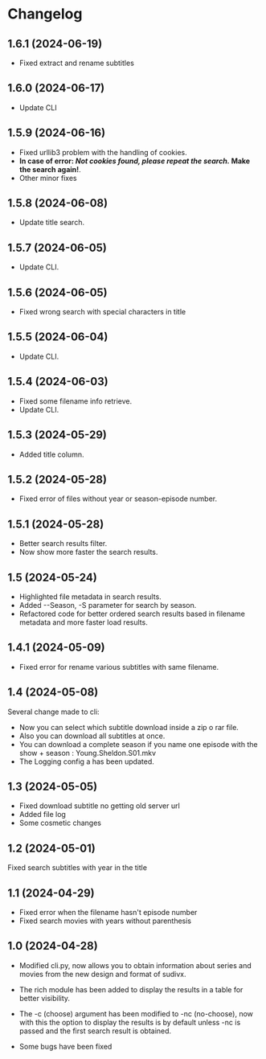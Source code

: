 Changelog
=========

1.6.1 (2024-06-19)
------------------
- Fixed extract and rename subtitles

1.6.0 (2024-06-17)
------------------
- Update CLI

1.5.9 (2024-06-16)
---------------
- Fixed urllib3 problem with the handling of cookies.
- **In case of error: _Not cookies found, please repeat the search._  Make the search again!**.
- Other minor fixes

1.5.8 (2024-06-08)
---------------
- Update title search.

1.5.7 (2024-06-05)
---------------
- Update CLI.

1.5.6 (2024-06-05)
---------------
- Fixed wrong search with special characters in title

1.5.5 (2024-06-04)
---------------
- Update CLI.

1.5.4 (2024-06-03)
---------------
- Fixed some filename info retrieve.
- Update CLI.

1.5.3 (2024-05-29)
---------------
- Added title column.

1.5.2 (2024-05-28)
---------------
- Fixed error of files  without year or season-episode number.

1.5.1 (2024-05-28)
---------------
- Better search results filter.
- Now show more faster the search results.

1.5 (2024-05-24)
---------------

- Highlighted file metadata in search results.
- Added --Season, -S parameter for search by season.
- Refactored code for better ordered search results based in filename metadata and more faster load results.

1.4.1 (2024-05-09)
---------------
- Fixed error for rename various subtitles with same filename.

1.4 (2024-05-08)
---------------
Several change made to cli:
- Now you can select which subtitle download inside a zip o rar file.
- Also you can download all subtitles at once.
- You can download a complete season if you name one episode with the show + season : Young.Sheldon.S01.mkv
- The Logging config a has been updated.

1.3 (2024-05-05)
---------------
- Fixed download subtitle no getting old server url
- Added file log
- Some cosmetic changes

1.2 (2024-05-01)
---------------
Fixed search subtitles with year in the title

1.1 (2024-04-29)
---------------
- Fixed error when the filename hasn't episode number
- Fixed search movies with years without parenthesis

1.0 (2024-04-28)
---------------
- Modified cli.py, now allows you to obtain information about series and movies from the new design and format of sudivx.

- The rich module has been added to display the results in a table for better visibility.

- The -c (choose) argument has been modified to -nc (no-choose), now with this the option to display the results is by default unless -nc is passed and the first search result is obtained.
- Some bugs have been fixed


